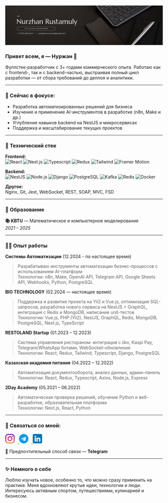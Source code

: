 ﻿<p align="center">
  <img src="img/banner.png" alt="banner" />
</p>


### Привет всем, я — __Нуржан__ 👋

Фуллстек-разработчик с 3+ годами коммерческого опыта. Работаю как с frontend-, так и с backend-частью, выстраивая полный цикл разработки — от сбора требований до деплоя и аналитики.

---

### 🚀 Сейчас в фокусе:

- Разработка автоматизированных решений для бизнеса
- Изучение и применение AI-инструментов в разработке (n8n, Make и др.)
- Углубление навыков backend на NestJS и микросервисах
- Поддержка и масштабирование текущих проектов

---

### 💼 Технический стек

**Frontend:**  
![React](https://img.shields.io/badge/react-555.svg?style=for-the-badge&logo=react) ![Next.js](https://img.shields.io/badge/next.js-000000?style=for-the-badge&logo=next.js) ![Typescript](https://img.shields.io/badge/typescript-0b208a.svg?style=for-the-badge&logo=typescript) ![Redux](https://img.shields.io/badge/redux-764ABC.svg?style=for-the-badge&logo=redux) ![Tailwind](https://img.shields.io/badge/tailwindcss-411175.svg?style=for-the-badge&logo=tailwindcss)  ![Framer Motion](https://img.shields.io/badge/framer--motion-E10098?style=for-the-badge&logo=framer)

**Backend:**  
![NestJS](https://img.shields.io/badge/nestjs-E0234E.svg?style=for-the-badge&logo=nestjs)  ![Node.js](https://img.shields.io/badge/node.js-0a3b45.svg?style=for-the-badge&logo=nodedotjs)  ![Django](https://img.shields.io/badge/django-092E20.svg?style=for-the-badge&logo=django)  ![PostgreSQL](https://img.shields.io/badge/postgresql-2f265c.svg?style=for-the-badge&logo=postgresql)  ![Kafka](https://img.shields.io/badge/kafka-231F20.svg?style=for-the-badge&logo=apachekafka)  ![Redis](https://img.shields.io/badge/redis-a62118.svg?style=for-the-badge&logo=redis)  ![Docker](https://img.shields.io/badge/docker-333.svg?style=for-the-badge&logo=docker)

**Другое:**  
Nginx, Git, Jest, WebSocket, REST, SOAP, MVC, FSD

---

### 🌱 Образование

**📚 KBTU** — Математическое и компьютерное моделирование  
_2021 – 2025_

---

### 👨‍💻 Опыт работы

**Системы Автоматизации** (12.2024 - по настоящее время)
> Разрабатываю инструменты автоматизации бизнес-процессов с использованием AI-платформ  
Технологии: n8n, Make, OpenAI API, Telegram API, Google Sheets API, Webhooks, Python, PostgreSQL

**BIO TECHNOLOGY** (02.2024 — настоящее время)  
> Поддержка и развитие проекта на Yii2 и Vue.js, оптимизация SQL-запросов, разработка нового сервиса на NestJS + GraphQL, интеграция с Redis и MongoDB, написание unit-тестов  
Технологии: Vue.js, PHP (Yii2), NestJS, GraphQL, Redis, MongoDB, PostgreSQL, Next.js, TypeScript

**RESTOLAND Startup** (01.2023 – 12.2023)  
> Система управления рестораном: интеграция с iiko, Kaspi Pay, Telegram/WhatsApp ботами, WebSocket-обновления  
Технологии: React, Redux, Tailwind, Typescript, Django, PostgreSQL

**Казахская академия питания** (04.2022 – 12.2022)  
> Автоматизация документооборота, анализ данных, админ-панель  
Технологии: React, Redux, Typescript, Axios, Node.js, Express

**2Day Academy** (05.2021 – 06.2022)  
> Автоматическая проверка решений, обучение Python и веб-разработке, образовательная платформа  
Технологии: Next.js, React, Python

---

### 🤝 Связаться со мной:

<a href="https://www.instagram.com/nurzhan.rustamuly/">
    <img src="img/instagram.png" alt="instagram" width="30px" style="padding-right: 10px">
</a> 
<a href="https://t.me/Tngtarov">
    <img src="img/telegram.png" alt="telegram" width="30px" style="padding-right: 10px">
</a> 
<a href="https://www.linkedin.com/in/nurzhantng">
    <img src="img/linkedin.png" alt="linkedin" width="30px" style="padding-right: 5px">
</a> 

📩 Предпочтительный способ связи — **Telegram**

---

### ✨ Немного о себе

Люблю изучать новое, особенно то, что можно сразу применить на практике. Меня вдохновляют крутые идеи, технологии и люди. Интересуюсь активным спортом, путешествиями, кулинарией и бизнесом.
